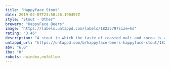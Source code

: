 ```yaml
---
title: "Happyface Stout"
date: 2019-02-07T23:50:26.190497Z
style: "Stout - Other"
brewery: "HappyFace Beers"
image: "https://labels.untappd.com/labels/1823579?size=hd"
rating: "3.46"
description: "A stout in which the taste of roasted malt and cocoa is accompanied by a nice bitterness and a cocoa aftertaste."
untappd_url: "https://untappd.com/b/happyface-beers-happyface-stout/1823579"
abv: "6.0"
ibu: "0"
robots: noindex,nofollow
---
```

